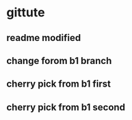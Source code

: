 # gittute
## readme modified

## change forom b1 branch

## cherry pick from b1 first



## cherry pick from b1 second